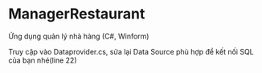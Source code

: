 # ManagerRestaurant
 Ứng dụng quản lý nhà hàng (C#, Winform)
 
Truy cập vào Dataprovider.cs, sửa lại Data Source phù hợp để kết nối SQL của bạn nhé(line 22)
